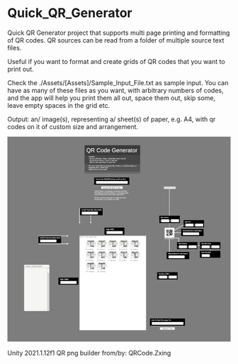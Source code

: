 # Quick_QR_Generator

Quick QR Generator project that supports multi page printing and formatting of QR codes. QR sources can be read from a folder of multiple source text files.

Useful if you want to format and create grids of QR codes that you want to print out.

Check the ./Assets/[Assets]/Sample_Input_File.txt as sample input. You can have as many of these files as you want, with arbitrary numbers of codes, and the app will help you print them all out, space them out, skip some, leave empty spaces in the grid etc.

Output: an/ image(s), representing a/ sheet(s) of paper, e.g. A4, with qr codes on it of custom size and arrangement.

![screenshot](/Assets/[Assets]/Screenshot_000.png?raw=true)

Unity 2021.1.12f1
QR png builder from/by: QRCode.Zxing
